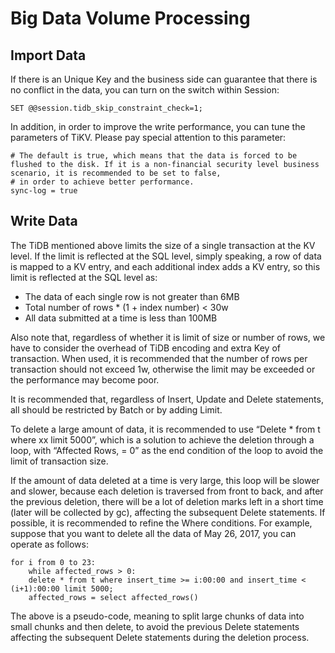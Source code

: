 # Big Data Volume Processing
## Import Data
If there is an Unique Key and the business side can guarantee that there is no conflict in the data, you can turn on the switch within Session:
```
SET @@session.tidb_skip_constraint_check=1;
```

In addition, in order to improve the write performance, you can tune the parameters of TiKV.
Please pay special attention to this parameter:

```[raftstore]
# The default is true, which means that the data is forced to be flushed to the disk. If it is a non-financial security level business scenario, it is recommended to be set to false,
# in order to achieve better performance.
sync-log = true
```

## Write Data
The TiDB mentioned above limits the size of a single transaction at the KV level. If the limit is reflected at the SQL level, simply speaking, a row of data is mapped to a KV entry, and each additional index adds a KV entry, so this limit is reflected at the SQL level as:

- The data of each single row is not greater than 6MB
- Total number of rows * (1 + index number) < 30w
- All data submitted at a time is less than 100MB

Also note that, regardless of whether it is limit of size or number of rows, we have to consider the overhead of TiDB encoding and extra Key of transaction. When used, it is recommended that the number of rows per transaction should not exceed 1w, otherwise the limit may be exceeded or the performance may become poor.

It is recommended that, regardless of Insert, Update and Delete statements, all should be restricted by Batch or by adding Limit.

To delete a large amount of data, it is recommended to use “Delete * from t where xx limit 5000”, which is a solution to achieve the deletion through a loop, with “Affected Rows, = 0” as the end condition of the loop to avoid the limit of transaction size.

If the amount of data deleted at a time is very large, this loop will be slower and slower, because each deletion is traversed from front to back, and after the previous deletion, there will be a lot of deletion marks left in a short time (later will be collected by gc), affecting the subsequent Delete statements. If possible, it is recommended to refine the Where conditions. For example, suppose that you want to delete all the data of May 26, 2017, you can operate as follows:
```
for i from 0 to 23:
    while affected_rows > 0:
	delete * from t where insert_time >= i:00:00 and insert_time < (i+1):00:00 limit 5000;
	affected_rows = select affected_rows()
```

The above is a pseudo-code, meaning to split large chunks of data into small chunks and then delete, to avoid the previous Delete statements affecting the subsequent Delete statements during the deletion process.

